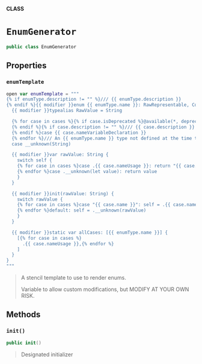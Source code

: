 **CLASS**

# `EnumGenerator`

```swift
public class EnumGenerator
```

## Properties
### `enumTemplate`

```swift
open var enumTemplate = """
{% if enumType.description != "" %}/// {{ enumType.description }}
{% endif %}{{ modifier }}enum {{ enumType.name }}: RawRepresentable, Codable, Equatable, Hashable, CaseIterable {
  {{ modifier }}typealias RawValue = String

  {% for case in cases %}{% if case.isDeprecated %}@available(*, deprecated, message: "Deprecated in schema")
  {% endif %}{% if case.description != "" %}/// {{ case.description }}
  {% endif %}case {{ case.nameVariableDeclaration }}
  {% endfor %}/// An {{ enumType.name }} type not defined at the time this enum was generated
  case __unknown(String)

  {{ modifier }}var rawValue: String {
    switch self {
    {% for case in cases %}case .{{ case.nameUsage }}: return "{{ case.name }}"
    {% endfor %}case .__unknown(let value): return value
    }
  }

  {{ modifier }}init(rawValue: String) {
    switch rawValue {
    {% for case in cases %}case "{{ case.name }}": self = .{{ case.nameUsage }}
    {% endfor %}default: self = .__unknown(rawValue)
    }
  }

  {{ modifier }}static var allCases: [{{ enumType.name }}] {
    [{% for case in cases %}
      .{{ case.nameUsage }},{% endfor %}
    ]
  }
}
"""
```

> A stencil template to use to render enums.
>
> Variable to allow custom modifications, but MODIFY AT YOUR OWN RISK.

## Methods
### `init()`

```swift
public init()
```

> Designated initializer
